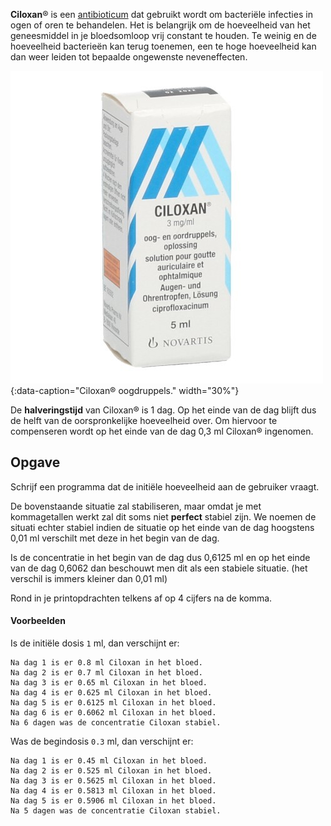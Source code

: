 **Ciloxan**® is een <a href="https://nl.wikipedia.org/wiki/Antibioticum" target="_blank">antibioticum</a> dat gebruikt wordt om bacteriële infecties in ogen of oren te behandelen. Het is belangrijk om de hoeveelheid van het geneesmiddel in je bloedsomloop vrij constant te houden. Te weinig en de hoeveelheid bacterieën kan terug toenemen, een te hoge hoeveelheid kan dan weer leiden tot bepaalde ongewenste neveneffecten.


![Ciloxan® oogdruppels.](media/ciloxan.jpg "Ciloxan® oogdruppels."){:data-caption="Ciloxan® oogdruppels." width="30%"}


De **halveringstijd** van Ciloxan® is 1 dag. Op het einde van de dag blijft dus de helft van de oorspronkelijke hoeveelheid over. Om hiervoor te compenseren wordt op het einde van de dag 0,3 ml Ciloxan® ingenomen.

## Opgave

Schrijf een programma dat de initiële hoeveelheid aan de gebruiker vraagt. 

De bovenstaande situatie zal stabiliseren, maar omdat je met kommagetallen werkt zal dit soms niet **perfect** stabiel zijn. We noemen de situati echter stabiel indien de situatie op het einde van de dag hoogstens 0,01 ml verschilt met deze in het begin van de dag.

Is de concentratie in het begin van de dag dus 0,6125 ml en op het einde van de dag 0,6062 dan beschouwt men dit als een stabiele situatie. (het verschil is immers kleiner dan 0,01 ml)

Rond in je printopdrachten telkens af op 4 cijfers na de komma.

#### Voorbeelden
Is de initiële dosis `1` ml, dan verschijnt er:

```
Na dag 1 is er 0.8 ml Ciloxan in het bloed.
Na dag 2 is er 0.7 ml Ciloxan in het bloed.
Na dag 3 is er 0.65 ml Ciloxan in het bloed.
Na dag 4 is er 0.625 ml Ciloxan in het bloed.
Na dag 5 is er 0.6125 ml Ciloxan in het bloed.
Na dag 6 is er 0.6062 ml Ciloxan in het bloed.
Na 6 dagen was de concentratie Ciloxan stabiel.
```

Was de begindosis `0.3` ml, dan verschijnt er:

```
Na dag 1 is er 0.45 ml Ciloxan in het bloed.
Na dag 2 is er 0.525 ml Ciloxan in het bloed.
Na dag 3 is er 0.5625 ml Ciloxan in het bloed.
Na dag 4 is er 0.5813 ml Ciloxan in het bloed.
Na dag 5 is er 0.5906 ml Ciloxan in het bloed.
Na 5 dagen was de concentratie Ciloxan stabiel.
```